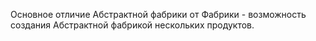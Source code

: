 Основное отличие Абстрактной фабрики от Фабрики - возможность создания Абстрактной фабрикой нескольких продуктов.